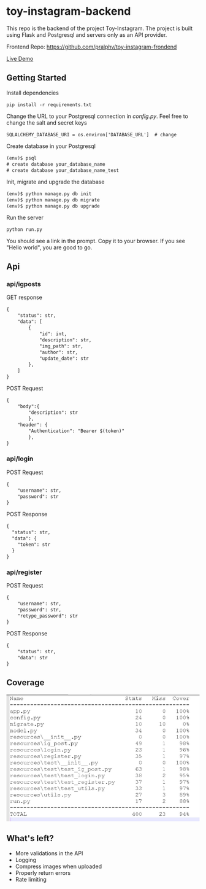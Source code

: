 # toy-instagram-backend
This repo is the backend of the project Toy-Instagram. The project is built using Flask and Postgresql and servers only as an API provider.

Frontend Repo: https://github.com/pralphv/toy-instagram-frondend

<a href="https://toy-instagram-frontend.herokuapp.com/">Live Demo</a>
## Getting Started
Install dependencies
```
pip install -r requirements.txt
```
Change the URL to your Postgresql connection in *config.py*. Feel free to change the salt and secret keys 
```
SQLALCHEMY_DATABASE_URI = os.environ['DATABASE_URL']  # change
```
Create database in your Postgresql
```
(env)$ psql
# create database your_database_name
# create database your_database_name_test
```
Init, migrate and upgrade the database
```
(env)$ python manage.py db init
(env)$ python manage.py db migrate
(env)$ python manage.py db upgrade
```
Run the server
```
python run.py
```
You should see a link in the prompt. Copy it to your browser. If you see "Hello world", you are good to go.
## Api 
### api/igposts

GET response
```
{
    "status": str,
    "data": [
        {
            "id": int,
            "description": str,
            "img_path": str,
            "author": str,
            "update_date": str
        },
    ]
}
```
POST Request
```
{
    "body":{
        "description": str
        },
    "header": {
        "Authentication": "Bearer $(token)"
        },
}
```
### api/login
POST Request
```
{
    "username": str,
    "password": str
}
```
POST Response
```
{
  "status": str,
  "data": {
    "token": str
  }
}
```
### api/register
POST Request
```
{
    "username": str,
    "password": str,
    "retype_password": str
}
```
POST Response
```
{
    "status": str,
    "data": str
}
```

## Coverage
![alt text](https://github.com/pralphv/toy-instagram-backend/blob/master/coverage.jpg)
## What's left?
- More validations in the API
- Logging
- Compress images when uploaded
- Properly return errors
- Rate limiting
